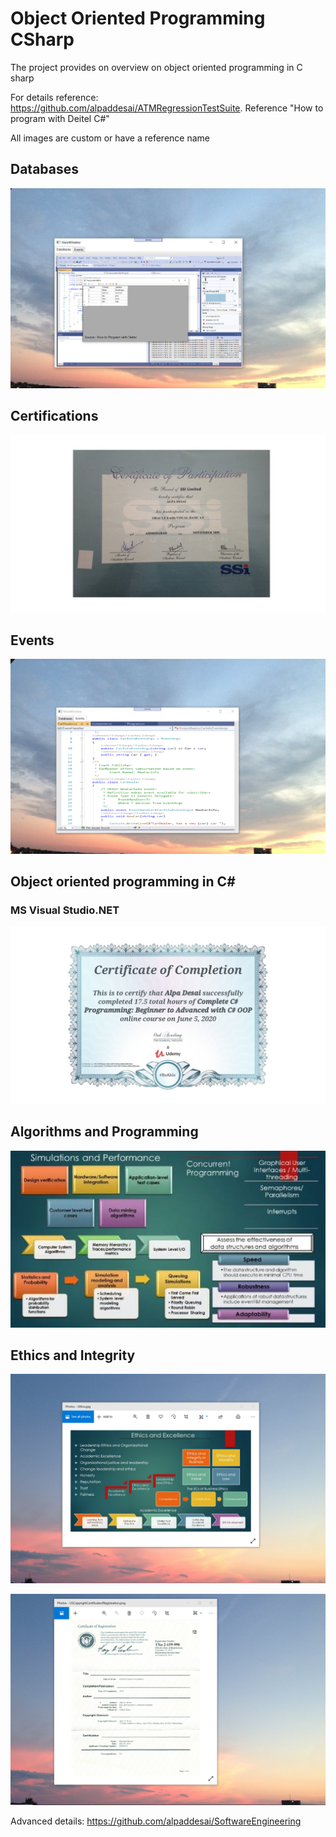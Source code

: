 # Object Oriented Programming CSharp

The project provides on overview on object oriented programming in C sharp

For details reference: https://github.com/alpaddesai/ATMRegressionTestSuite. Reference "How to program with Deitel C#"


All images are custom or have a reference name

## Databases
![image](DatabasesImage.png)

## Certifications
![image](Oracle.jpg)

## Events 
![image](EventsImage.png)

## Object oriented programming in C#

### MS Visual Studio.NET
![image](CSharp.jpg)

## Algorithms and Programming
![image](SimulationsPerformanceMetrics.jpg)

## Ethics and Integrity
![image](EthicsandExcellence.png)

![image](USCopyrightCertificate.png)

Advanced details:  https://github.com/alpaddesai/SoftwareEngineering
